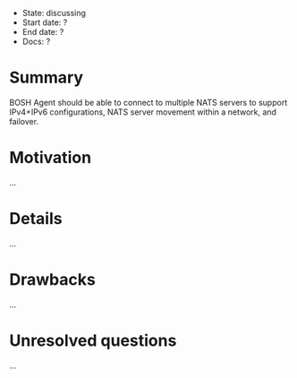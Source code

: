 - State: discussing
- Start date: ?
- End date: ?
- Docs: ?

# Summary

BOSH Agent should be able to connect to multiple NATS servers to support IPv4+IPv6 configurations, NATS server movement within a network, and failover.

# Motivation

...

# Details

...

# Drawbacks

...

# Unresolved questions

...
